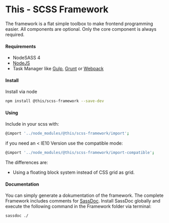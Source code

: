 # This - SCSS Framework
The framework is a flat simple toolbox to make frontend programming easier. All components are optional. Only the core component is always required.


#### Requirements
- NodeSASS 4
- [NodeJS](https://nodejs.org/en/)
- Task Manager like [Gulp](https://gulpjs.com/), [Grunt](https://gruntjs.com/) or [Webpack](https://webpack.js.org/)

#### Install

Install via node

```bash
npm install @this/scss-framework --save-dev
```

#### Using

Include in your scss with:

```bash
@import '../node_modules/@this/scss-framework/import';
```

if you need an < IE10 Version use the compatible mode:

```bash
@import '../node_modules/@this/scss-framework/import-compatible';
```

The differences are:
- Using a floating block system instead of CSS grid as grid.



#### Documentation

You can simply generate a dokumentation of the framework. The complete Framework includes comments for [SassDoc](http://sassdoc.com/). Install SassDoc globally and execute the following command in the Framework folder via terminal:

```bash
sassdoc ./
```
